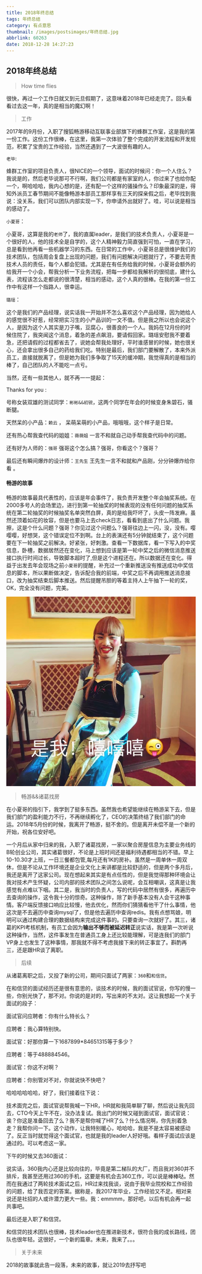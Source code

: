```yaml
---
title: 2018年终总结
tags: 年终总结
category: 有点意思
thumbnail: /images/postsimages/年终总结.jpg
abbrlink: 60263
date: 2018-12-28 14:27:23
---
```


## 2018年终总结

> How time flies

很快，再过一个工作日就又到元旦假期了，这意味着2018年已经走完了。回头看看过去这一年，真的是相当的魔幻啊！

> 工作

2017年的9月份，入职了搜狐畅游移动互联事业部旗下的蜂群工作室，这是我的第一份工作。这份工作很棒，在这里，我第一次体验了整个完成的开发流程和开发规范，积累了宝贵的工作经验，当然还遇到了一大波很有趣的人。

`老毕`:

蜂群工作室的项目负责人，很NICE的一个领导，面试的时候问：你一个人住么？我说是的，然后老毕说那可不行啊，我们公司都是有家室的人，你过来了也给你配一个，啊哈哈哈，我内心想的是，还有配一个这样的骚操作么？印象最深的是，得知外派员工春节期间不能像畅游本部员工那样享有三天的探亲假之后，老毕找到我说：没关系，我们可以团队内部实现一下，你申请外出就好了。哇，可以说是相当的感动了。

`小夏哥`：

小夏哥，这算是我的`老师`了，我的直属leader，是我们的技术负责人，小夏哥是一个很好的人，他的技术全是自学的，这个人精神毅力简直强到可怕，一直在学习，总是看到他再看一些机器学习的东西。在日常的工作中，小夏哥总是很维护我们的技术团队，包括周会复盘上出现的问题，我们有问题解决问题就行了，不要去苛责技术人员的责任，每个人都会犯错。尤其是在有任务给我的时候，小夏哥会额外的给我开一个小会，帮我分析一下业务流程，把每一步都给我解析的很彻底，建什么表，流程该怎么走都说的很清楚，相当的感动，这个人真的很棒。在我的第一份工作中有这样一个指路人，很幸运。

`璐瑶`：

这个是我们的产品经理，说实话我一开始并不怎么喜欢这个产品经理，因为她给人的感觉很不好惹，经常把实习生的小产品训的一文不值。但是我之所以也会说这个人，是因为这个人其实是刀子嘴，豆腐心，很善良的一个人。我妈在12月份的时候住院了，我突闻这个消息，着急的差点飙泪，要请假回家。璐瑶安慰我不要着急，还把请假的过程都省去了，说她会帮我处理好，平时谁感冒的时候，她也很关心，还会拿出很多自己的药给我们吃。特别是最后，我们部门要解散了，本来外派员工，直接就脱离了，但是她为我们多争取了15天的缓冲期，我觉得真的是相当的棒了，自己团队的人不能吃一点亏。

当然，还有一些其他人，就不再一一提起：

Thanks for you :

号称女装双雄的测试同学：`彬彬&&初锐`，这两个同学在年会的时候变身朱碧石，骚断腿。

天然呆的小产品：`赖云` ， 呆萌呆萌的小产品，哦哦哦，这个样子是日常。

还有热心帮我查代码的姐姐：`薇薇姐` 一言不和就自己动手帮我查代码中的问题。

还有好为人师的：`强哥` 强哥这个怎么搞？强哥，你看这个？强哥？

最后还有瞬间爆炸的设计师：`王先生` 王先生一言不和就和产品刚，分分钟爆炸给你看 。

#### 畅游的故事

畅游的故事最具代表性的，应该是年会事件了，我负责开发整个年会抽奖系统。在2000多号人的会场里边，进行到第一轮抽奖的时候表现的没有任何问题的抽奖系统在第二轮抽奖的时候抽奖名单突然白屏，真的是给我吓坏了，头皮一阵发麻。虽然还顶着如花的妆容，但是也要马上去check日志，看看到底出了什么问题。我擦，这是个什么问题？强哥？你见过这个问题么？强哥往边上一闪，没，没有。嘤嘤嘤，好想哭，这个错误定位不到啊。台上的表演还有5分钟就结束了，这个问题要在下一轮抽奖之前解决。好紧张，好刺激。查看一下数据库，看一下写入的中奖信息，卧槽，数据居然还在变化，马上想到应该是第一轮中奖之后的微信消息推送接口执行时间过长，导致脚本超时了,但是这个进程还在。所以数据还在变化。得益于出发去年会现场之前`小夏哥`的提醒，补充过一个重新推送没有推送成功中奖信息的脚本，所以果断做决定，告诉配合我的前端，中奖之后不再调用推送消息接口，改为抽奖结束后脚本推送。然后提醒吊胆的等着主持人上午抽下一轮的奖，OK，完全没有问题，完美。

![如花](/images/postsimages/20181229092120.jpg)

> 畅游&&诸葛找房

在小夏哥的指引下，我学到了挺多东西。虽然我也希望能继续在畅游呆下去，但是我们部门的盈利能力不行，不再继续孵化了，CEO的决策终结了我们部门的命运。2018年5月份的时候，我离开了畅游，挺不舍的。但是离开未偿不是一个新的开始，祝各位安好吧。

一个月后从家中归来的我，入职了诸葛找房，一家以聚合房屋信息为主要业务线的B轮创业公司，其实诸葛很好，不论是上班时间还是福利待遇都相当的不错。早上10-10.30才上班，一日三餐都包管,每月还有1K的房补。虽然是一周单休一周双休，但是不论从工作环境还是企业文化上来讲都是比较舒适的，但是两个多月后，我还是离开了这家公司。现在想起来其实是有点任性的，但是我觉得那种环境会让我对技术产生怀疑，公司内部的技术团队之间怎么说呢，会互相嘲讽，这真是让我感觉有点难以下咽。其二是，我当时的负责人，写的代码中居然有很多，再遍历中去查询的操作，这令我十分的惊奇。这种操作，除了新手基本没有人会干这种事情。客户端反馈接口响应比较慢，他去优化，然而你们猜猜看他干了什么事情，他这次是不去遍历中查询mysql了，但是他去遍历中查询redis。我有点想骂娘，明明可以通过构建合理的数据结构来完成这件事的。只要查询一次就好了。其三，诸葛的KPI考核机制，有员工会因为**输出不够而被延迟转正**说实话，我是第一次听说这种操作，当然，这件事发生在普通员工身上还比较能理解，可是连我们的部门VP身上也发生了这种事情，那我就不得不考虑我接下来的转正事宜了。斟酌再三，还是跟HR谈了离职。

> 后续

从诸葛离职之后，又投了新的公司，期间只面试了两家：`360`和`和信贷`。

在和信贷的面试经历还是很有意思的，谈技术的时候，我的面试官说，你写的慢一些，你别光快了，那不对。你说的是对的，写出来的不太对。这让我想起一个关于面试的段子：

面试官问应聘者：你有什么特长么？

应聘者：我心算特别快。

面试官：好那你算一下1687899*84651315等于多少？

应聘者：等于488884546。

面试官：你这不对啊？

应聘者：你别管对不对，你就说快不快吧？


哈哈哈哈哈哈，好了，我们接着往下说：

技术面完之后，面试官说帮我喊一下HR，HR就和我简单聊了聊，然后说让我先回去，CTO今天上午不在，没办法复试。我出门的时候又碰到面试官，面试官说：诶？你这是准备回去了么？我不是帮你喊了HR了么？什么情况啊，你先别着急走？我帮你问一下。这个动作，让我特别暖心，哈哈哈，我是不是太容易被感动了。反正当时就觉得这个面试官，也就是我的leader人好好哦。看样子面试应该是通过的。可以考虑这一家。

下午的时候又去360面试：

说实话，360我内心还是比较向往的，毕竟是第二梯队的大厂，而且我对360并不排斥，我甚至还用过360的手机，这要是有机会去360工作，可以说是棒棒哒。然而在我通过了两轮技术面试之后，HR过来找我谈，说由于我毕业院校和工作经验的问题，给了我否定的答案。据称是，我2017年毕业，工作经验又不足。相对来说还是社招的人或许潜力更大一些。我：emmmm，那好吧，以后有机会再一起共事吧。


最后还是入职了和信贷。

和信贷的技术团队也很棒，技术leader也在推进新技术，很符合我的成长路线，团队也很年轻。这很好，一个新的篇章。未来，我来了。。。


> 关于未来


2018的故事就此告一段落，未来的故事，就让2019去抒写吧





